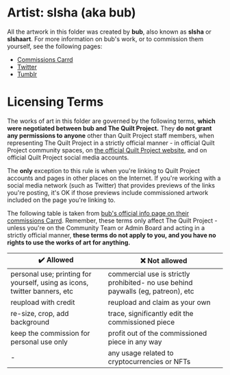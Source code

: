 # Artist: slsha (aka bub)

All the artwork in this folder was created by **bub**, also known as **slsha** or **slshaart**. For more information
on bub's work, or to commission them yourself, see the following pages:

* [Commissions Carrd](https://slshacoms.carrd.co/)
* [Twitter](https://twitter.com/slshaart/)
* [Tumblr](https://slsha.tumblr.com/)

# Licensing Terms

The works of art in this folder are governed by the following terms, **which were negotiated between bub and The Quilt 
Project.** They **do not grant any permissions to anyone** other than Quilt Project staff members, when representing 
The Quilt Project in a strictly official manner - in official Quilt Project community spaces, on
[the official Quilt Project website](https://quiltmc.org), and on official Quilt Project social media accounts.

The **only** exception to this rule is when you're linking to Quilt Project accounts and pages in other places on the
Internet. If you're working with a social media network (such as Twitter) that provides previews of the links you're
posting, it's OK if those previews include commissioned artwork included on the page you're linking to.

The following table is taken from [bub's official info page on their commissions Carrd](https://slshacoms.carrd.co/#info).
Remember, these terms only affect The Quilt Project - unless you're on the Community Team or Admin Board and acting
in a strictly official manner, **these terms do not apply to you, and you have no rights to use the works of art for
anything.**

| ✔️ Allowed | ❌ Not allowed |
| ---------- | -------------- |
| personal use; printing for yourself, using as icons, twitter banners, etc | commercial use is strictly prohibited- no use behind paywalls (eg, patreon), etc |
| reupload with credit | reupload and claim as your own |
| re-size, crop, add background | trace, significantly edit the commissioned piece |
| keep the commission for personal use only | profit out of the commissioned piece in any way |
| - | any usage related to cryptocurrencies or NFTs |
